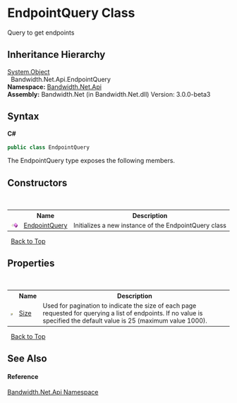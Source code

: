 ﻿# EndpointQuery Class
 

Query to get endpoints


## Inheritance Hierarchy
<a href="http://msdn2.microsoft.com/en-us/library/e5kfa45b" target="_blank">System.Object</a><br />&nbsp;&nbsp;Bandwidth.Net.Api.EndpointQuery<br />
**Namespace:**&nbsp;<a href ="N_Bandwidth_Net_Api.md">Bandwidth.Net.Api</a><br />**Assembly:**&nbsp;Bandwidth.Net (in Bandwidth.Net.dll) Version: 3.0.0-beta3

## Syntax

**C#**<br />
``` C#
public class EndpointQuery
```

The EndpointQuery type exposes the following members.


## Constructors
&nbsp;<table><tr><th></th><th>Name</th><th>Description</th></tr><tr><td>![Public method](media/pubmethod.gif "Public method")</td><td><a href ="M_Bandwidth_Net_Api_EndpointQuery__ctor.md">EndpointQuery</a></td><td>
Initializes a new instance of the EndpointQuery class</td></tr></table>&nbsp;
<a href="#endpointquery-class">Back to Top</a>

## Properties
&nbsp;<table><tr><th></th><th>Name</th><th>Description</th></tr><tr><td>![Public property](media/pubproperty.gif "Public property")</td><td><a href ="P_Bandwidth_Net_Api_EndpointQuery_Size.md">Size</a></td><td>
Used for pagination to indicate the size of each page requested for querying a list of endpoints. If no value is specified the default value is 25 (maximum value 1000).</td></tr></table>&nbsp;
<a href="#endpointquery-class">Back to Top</a>

## See Also


#### Reference
<a href ="N_Bandwidth_Net_Api.md">Bandwidth.Net.Api Namespace</a><br />